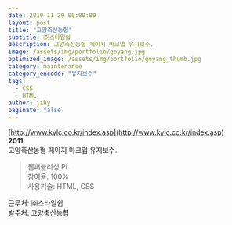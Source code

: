 ```yaml
---
date: 2010-11-29 00:00:00
layout: post
title: "고양축산농협"
subtitle: ㈜스타일쉽
description: 고양축산농협 페이지 마크업 유지보수.
image: /assets/img/portfolio/goyang.jpg
optimized_image: /assets/img/portfolio/goyang_thumb.jpg
category: maintenance
category_encode: "유지보수"
tags:
  - CSS
  - HTML
author: jihy
paginate: false
---
```


[http://www.kylc.co.kr/index.asp](http://www.kylc.co.kr/index.asp)<br>
**2011** <br>
고양축산농협 페이지 마크업 유지보수.

> 웹퍼블리싱 PL <br>
참여율: 100% <br>
사용기술: HTML, CSS

근무처: ㈜스타일쉽 <br>
발주처: 고양축산농협